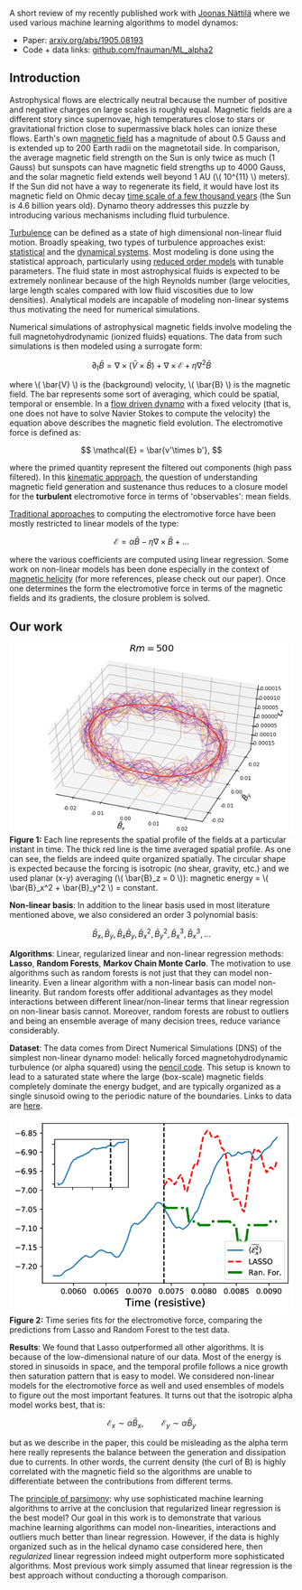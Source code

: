 A short review of my recently published work with [Joonas Nättilä](http://natj.github.io/) where we used various machine learning algorithms to model dynamos: 
 - Paper: [arxiv.org/abs/1905.08193](https://arxiv.org/abs/1905.08193)
 - Code + data links: [github.com/fnauman/ML_alpha2](https://github.com/fnauman/ML_alpha2)

## Introduction
Astrophysical flows are electrically neutral because the number of positive and negative charges on large scales is roughly equal. Magnetic fields are a different story since supernovae, high temperatures close to stars or gravitational friction close to supermassive black holes can ionize these flows. Earth's own [magnetic field](https://en.wikipedia.org/wiki/Earth%27s_magnetic_field) has a magnitude of about 0.5 Gauss and is extended up to 200 Earth radii on the magnetotail side. In comparison, the average magnetic field strength on the Sun is only twice as much (1 Gauss) but sunspots can have magnetic field strengths up to 4000 Gauss, and the solar magnetic field extends well beyond 1 AU (\\( 10^{11} \\) meters). If the Sun did not have a way to regenerate its field, it would have lost its magnetic field on Ohmic decay [time scale of a few thousand years](https://en.wikipedia.org/wiki/Dynamo_theory) (the Sun is 4.6 billion years old). Dynamo theory addresses this puzzle by introducing various mechanisms including fluid turbulence.

[Turbulence](https://en.wikipedia.org/wiki/Turbulence) can be defined as a state of high dimensional non-linear fluid motion. Broadly speaking, two types of turbulence approaches exist: [statistical](http://www.scholarpedia.org/article/Turbulence) and the [dynamical systems](http://chaosbook.org/chapters/PDEs.pdf). Most modeling is done using the statistical approach, particularly using [reduced order models](https://en.wikipedia.org/wiki/Turbulence_modeling) with tunable parameters. The fluid state in most astrophysical fluids is expected to be extremely nonlinear because of the high Reynolds number (large velocities, large length scales compared with low fluid viscosities due to low densities). Analytical models are incapable of modeling non-linear systems thus motivating the need for numerical simulations. 

Numerical simulations of astrophysical magnetic fields involve modeling the full magnetohydrodynamic (ionized fluids) equations. The data from such simulations is then modeled using a surrogate form:

$$
\partial_t \bar{B} = \nabla\times(\bar{V}\times \bar{B}) +  \nabla\times \mathcal{E} + \eta \nabla^2 \bar{B}
$$

where \\( \bar{V} \\) is the (background) velocity, \\( \bar{B} \\) is the magnetic field. The bar represents some sort of averaging, which could be spatial, temporal or ensemble. In a [flow driven dynamo](https://iopscience.iop.org/article/10.1088/1367-2630/9/8/309) with a fixed velocity (that is, one does not have to solve Navier Stokes to compute the velocity) the equation above describes the magnetic field evolution. The electromotive force is defined as:

$$
\mathcal{E} = \bar{v'\times b'}, 
$$

where the primed quantity represent the filtered out components (high pass filtered). In this [kinematic approach](https://en.wikipedia.org/wiki/Dynamo_theory#Kinematic_dynamo_theory), the question of understanding magnetic field generation and sustenance thus reduces to a closure model for the **turbulent** electromotive force in terms of 'observables': mean fields.

[Traditional approaches](https://www.cambridge.org/core/journals/journal-of-plasma-physics/article/advances-in-meanfield-dynamo-theory-and-applications-to-astrophysical-turbulence/489FB860C46633C54D9F9B81E0BD7ABA) to computing the electromotive force have been mostly restricted to linear models of the type:

$$
\mathcal{E} = \alpha \bar{B} - \eta \nabla\times \bar{B} + ...
$$

where the various coefficients are computed using linear regression. Some work on non-linear models has been done especially in the context of [magnetic helicity](https://arxiv.org/abs/1402.0933) (for more references, please check out our paper). Once one determines the form the electromotive force in terms of the magnetic fields and its gradients, the closure problem is solved. 

## Our work

![Figure 1](../assets/images/r500.png)
**Figure 1:** Each line represents the spatial profile of the fields at a particular instant in time. The thick red line is the time averaged spatial profile. As one can see, the fields are indeed quite organized spatially. The circular shape is expected because the forcing is isotropic (no shear, gravity, etc.) and we used planar (x-y) averaging (\\( \bar{B}_z = 0 \\)): magnetic energy = \\( \bar{B}_x^2 + \bar{B}_y^2 \\) = constant.

**Non-linear basis**: In addition to the linear basis used in most literature mentioned above, we also considered an order 3 polynomial basis:

$$
\bar{B}_x, \bar{B}_y, \bar{B}_x\bar{B}_y, \bar{B}^2_x, \bar{B}^2_y, \bar{B}^3_x, \bar{B}^3_x,...
$$

**Algorithms**:  Linear, regularized linear and non-linear regression methods: **Lasso**, **Random Forests**, **Markov Chain Monte Carlo**. The motivation to use algorithms such as random forests is not just that they can model non-linearity. Even a linear algorithm with a non-linear basis can model non-linearity. But random forests offer additional advantages as they model interactions between different linear/non-linear terms that linear regression on non-linear basis cannot. Moreover, random forests are robust to outliers and being an ensemble average of many decision trees, reduce variance considerably.

**Dataset**: The data comes from Direct Numerical Simulations (DNS) of the simplest non-linear dynamo model: helically forced magnetohydrodynamic turbulence (or alpha squared) using the [pencil code](https://github.com/pencil-code/pencil-code). This setup is known to lead to a saturated state where the large (box-scale) magnetic fields completely dominate the energy budget, and are typically organized as a single sinusoid owing to the periodic nature of the boundaries. Links to data are [here](https://github.com/fnauman/ML_alpha2).


![Figure 2](../assets/images/df15_TIME_kin_comparison_inset.png)
**Figure 2:** Time series fits for the electromotive force, comparing the predictions from Lasso and Random Forest to the test data.

**Results**: We found that Lasso outperformed all other algorithms. It is because of the low-dimensional nature of our data. Most of the energy is stored in sinusoids in space, and the temporal profile follows a nice growth then saturation pattern that is easy to model. We considered non-linear models for the electromotive force as well and used ensembles of models to figure out the most important features. It turns out that the isotropic alpha model works best, that is:

$$
\mathcal{E}_x \sim \alpha \bar{B}_x, \qquad \mathcal{E}_y \sim \alpha \bar{B}_y
$$ 

but as we describe in the paper, this could be misleading as the alpha term here really represents the balance between the generation and dissipation due to currents. In other words, the current density (the curl of B) is highly correlated with the magnetic field so the algorithms are unable to differentiate between the contributions from different terms.

 The [principle of parsimony](https://www.ejwagenmakers.com/inpress/VandekerckhoveEtAlinpress.pdf): why use sophisticated machine learning algorithms to arrive at the conclusion that regularized linear regression is the best model? Our goal in this work is to demonstrate that various machine learning algorithms can model non-linearities, interactions and outliers much better than linear regression. However, if the data is highly organized such as in the helical dynamo case considered here, then *regularized* linear regression indeed might outperform more sophisticated algorithms. Most previous work simply assumed that linear regression is the best approach without conducting a thorough comparison.

